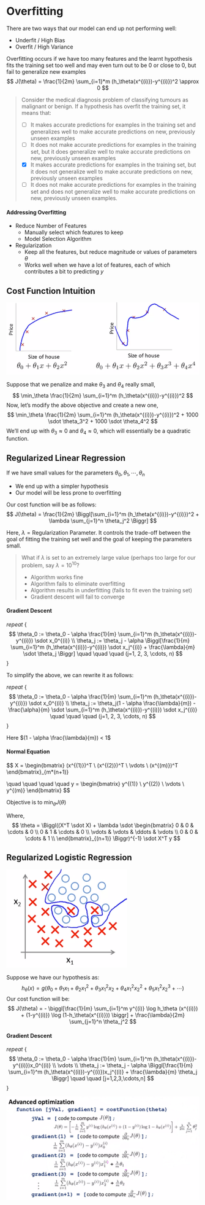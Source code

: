 # Overfitting



There are two ways that our model can end up not performing well:

- Underfit / High Bias
- Overfit / High Variance

Overfitting occurs if we have too many features and the learnt hypothesis fits the training set too well and may even turn out to be 0 or close to 0, but fail to generalize new examples
$$
J(\theta) = \frac{1}{2m} \sum_{i=1}*m (h_\theta(x^{(i)})-y^{(i)})^2 \approx 0
$$


> Consider the medical diagnosis problem of classifying tumours as malignant or benign. If a hypothesis has overfit the training set, it means that:
>
> - [ ] It makes accurate predictions for examples in the training set and generalizes well to make accurate predictions on new, previously unseen examples
> - [ ] It does not make accurate predictions for examples in the training set, but it does generalize well to make accurate predictions on new, previously unseen examples
> - [x] It makes accurate predictions for examples in the training set, but it does not generalize well to make accurate predictions on new, previously unseen examples
> - [ ] It does not make accurate predictions for examples in the training set and does not generalize well to make accurate predictions on new, previously unseen examples.



#### Addressing Overfitting

- Reduce Number of Features
    - Manually select which features to keep
    - Model Selection Algorithm
- Regularization
    - Keep all the features, but reduce magnitude or values of parameters $\theta$
    - Works well when we have a lot of features, each of which contributes a bit to predicting $y$





## Cost Function Intuition

![Intuition](images/image01.png)

Suppose that we penalize and make $\theta_3$ and $\theta_4$ really small,
$$
\min_\theta \frac{1}{2m} \sum_{i=1}^m (h_\theta(x^{(i)})-y^{(i)})^2
$$
Now, let’s modify the above objective and create a new one,
$$
\min_\theta \frac{1}{2m} \sum_{i=1}^m (h_\theta(x^{(i)})-y^{(i)})^2 + 1000 \sdot \theta_3^2 + 1000 \sdot \theta_4^2
$$
We’ll end up with $\theta_3 \approx 0$ and $\theta_4 \approx 0$, which will essentially be a quadratic function.



## Regularized Linear Regression

If we have small values for the parameters $\theta_0, \theta_1, \cdots, \theta_n$

- We end up with a simpler hypothesis
- Our model will be less prone to overfitting

Our cost function will be as follows:
$$
J(\theta) = \frac{1}{2m} \Biggl[\sum_{i=1}^m (h_\theta(x^{(i)})-y^{(i)})^2 + \lambda \sum_{j=1}^n \theta_j^2 \Biggr]
$$

Here, $\lambda = \text{Regularization Parameter}$. It controls the trade-off between the goal of fitting the training set well and the goal of keeping the parameters small.



> What if $\lambda$ is set to an extremely large value (perhaps too large for our problem, say $\lambda=10^{10}$?
>
> - Algorithm works fine
> - Algorithm fails to eliminate overfitting
> - Algorithm results in underfitting (fails to fit even the training set)
> - Gradient descent will fail to converge



#### Gradient Descent

*repeat* {
$$
\theta_0 := \theta_0 - \alpha \frac{1}{m} \sum_{i=1}^m (h_\theta(x^{(i)})-y^{(i)}) \sdot x_0^{(i)} \\
\theta_j := \theta_j - \alpha \Biggl[\frac{1}{m} \sum_{i=1}^m (h_\theta(x^{(i)})-y^{(i)}) \sdot x_j^{(i)} + \frac{\lambda}{m} \sdot \theta_j \Biggr]
\quad \quad \quad
(j=1, 2, 3, \cdots, n)
$$
}

To simplify the above, we can rewrite it as follows:

*repeat* {
$$
\theta_0 := \theta_0 - \alpha \frac{1}{m} \sum_{i=1}^m (h_\theta(x^{(i)})-y^{(i)}) \sdot x_0^{(i)} \\
\theta_j := \theta_j(1 - \alpha \frac{\lambda}{m}) - \frac{\alpha}{m} \sdot \sum_{i=1}^m (h_\theta(x^{(i)})-y^{(i)}) \sdot x_j^{(i)}
\quad \quad \quad
(j=1, 2, 3, \cdots, n)
$$
}

Here $(1 - \alpha \frac{\lambda}{m}) < 1$



#### Normal Equation

$$
X =
\begin{bmatrix}
(x^{(1)})^T \\
(x^{(2)})^T \\
\vdots \\
(x^{(m)})^T
\end{bmatrix}_{m*(n+1)}

\quad \quad \quad \quad
y =
\begin{bmatrix}
y^{(1)} \\
y^{(2)} \\
\vdots \\
y^{(m)}
\end{bmatrix}
$$

Objective is to $\min_\theta J(\theta)$

Where,
$$
\theta = \Biggl((X^T \sdot X) + \lambda \sdot
\begin{bmatrix}
0 & 0 & \cdots & 0 \\
0 & 1 & \cdots & 0 \\
\vdots & \vdots & \ddots & \vdots \\
0 & 0 & \cdots & 1 \\
\end{bmatrix}_{(n+1)}
\Biggr)^{-1} \sdot X^T y
$$



## Regularized Logistic Regression

![Overfitting Logistic Regression](images/image02.png)

Suppose we have our hypothesis as:
$$
h_\theta(x) = g(\theta_0 + \theta_1x_1 + \theta_2 x_1^2 + \theta_3 x_1^2 x_2 + \theta_4 x_1^2 x_2^2 + \theta_5 x_1^2 x_2^3 + \cdots)
$$
Our cost function will be:
$$
J(\theta) = - \biggl[\frac{1}{m} \sum_{i=1}^m y^{(i)} \log h_\theta (x^{(i)}) + (1-y^{(i)}) \log (1-h_\theta(x^{(i)})) \biggr] + \frac{\lambda}{2m} \sum_{j=1}^n \theta_j^2
$$


#### Gradient Descent

*repeat* {
$$
\theta_0 := \theta_0 - \alpha \frac{1}{m} \sum_{i=1}^m (h_\theta(x^{(i)})-y^{(i)})x_0^{(i)} \\
\vdots \\
\theta_j := \theta_j - \alpha \Biggl[\frac{1}{m} \sum_{i=1}^m (h_\theta(x^{(i)})-y^{(i)})x_j^{(i)} + \frac{\lambda}{m} \theta_j \Biggr]
\quad \quad [j=1,2,3,\cdots,n]
$$
}

![Advanced Optimization](images/image03.png)

